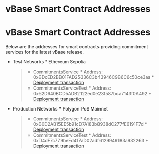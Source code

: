 # vBase Smart Contract Addresses

# vBase Smart Contract Addresses

Below are the addresses for smart contracts providing commitment services
for the latest vBase release.

* Test Networks
  \* Ethereum Sepolia
  > * CommitmentsService
  >   \* Address: 0x8DcED2BB01FAD25336C3b43946C986C6c50ce3aa
  >   \* [Deployment transaction]([https://sepolia.etherscan.io/tx/0xf055bebb4b21a04cc076671ecaf455c45fc201e3508deacdae2899c260132957](https://sepolia.etherscan.io/tx/0xf055bebb4b21a04cc076671ecaf455c45fc201e3508deacdae2899c260132957))
  > * CommitmentsServiceTest
  >   \* Address: 0x62D640BCD5ADB2122ed0e23f587bca7143f0A492
  >   \* [Deployment transaction]([https://sepolia.etherscan.io/tx/0x2e1ba67bb65a609e3d555102161d7fc833b8ed4ff490c6c6082e310e88c3fba6](https://sepolia.etherscan.io/tx/0x2e1ba67bb65a609e3d555102161d7fc833b8ed4ff490c6c6082e310e88c3fba6))
* Production Networks
  \* Polygon PoS Mainnet
  > * CommitmentsService
  >   \* Address: 0x80D2AB15EE5b91cD7A183b8938dC277fE6191F7d
  >   \* [Deployment transaction]([https://polygonscan.com/tx/0xb60915c7a8da9a277d09e7f9807ba70d75f203040135faa6f77d555c12918b84](https://polygonscan.com/tx/0xb60915c7a8da9a277d09e7f9807ba70d75f203040135faa6f77d555c12918b84))
  > * CommitmentsServiceTest
  >   \* Address: 0xD4dF7c779beEd417aD02adf6129949183a932263
  >   \* [Deployment transaction]([https://polygonscan.com/tx/0xf57bcde72d657e14412d5bf9214e4195b8721546f356820ed148f08e29bd9a97](https://polygonscan.com/tx/0xf57bcde72d657e14412d5bf9214e4195b8721546f356820ed148f08e29bd9a97))
